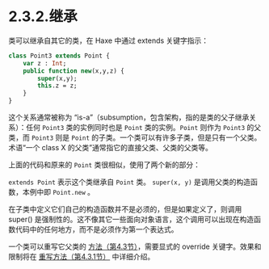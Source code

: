# 2.3.2.继承

类可以继承自其它的类，在 Haxe 中通过 extends 关键字指示：

```haxe
class Point3 extends Point {
    var z : Int;
    public function new(x,y,z) {
        super(x,y);
        this.z = z; 
    } 
}
```

这个关系通常被称为 “is-a”（subsumption，包含架构，指的是类的父子继承关系）：任何 `Point3` 类的实例同时也是 `Point` 类的实例。`Point` 则作为 `Point3` 的父类，而 `Point3` 则是 `Point` 的子类。一个类可以有许多子类，但是只有一个父类。术语“一个 class X 的父类”通常指它的直接父类、父类的父类等。

上面的代码和原来的 `Point` 类很相似，使用了两个新的部分：

`extends Point` 表示这个类继承自 `Point` 类。
`super(x, y)` 是调用父类的构造函数，本例中即 `Point.new` 。

在子类中定义它们自己的构造函数并不是必须的，但是如果定义了，则调用 super() 是强制性的。这不像其它一些面向对象语言，这个调用可以出现在构造函数代码中的任何地方，而不是必须作为第一个表达式。

一个类可以重写它父类的 [方法（第4.3节）](http:///#)，需要显式的 override 关键字。效果和限制将在 [重写方法（第4.3.1节）](http:///#) 中详细介绍。